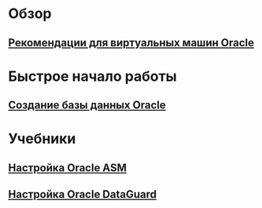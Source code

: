 # Обзор
## [Рекомендации для виртуальных машин Oracle](oracle-considerations.md)
# Быстрое начало работы
## [Создание базы данных Oracle](oracle-database-quick-create.md) 
# Учебники
## [Настройка Oracle ASM](asm-configuration.md)
## [Настройка Oracle DataGuard](configuring-oracle-dataguard.md)
